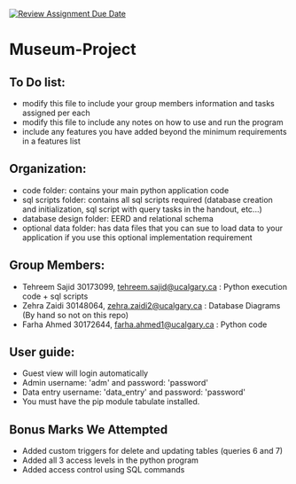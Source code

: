[![Review Assignment Due Date](https://classroom.github.com/assets/deadline-readme-button-24ddc0f5d75046c5622901739e7c5dd533143b0c8e959d652212380cedb1ea36.svg)](https://classroom.github.com/a/oWm-EAsM)
# Museum-Project
## To Do list:
- modify this file to include your group members information and tasks assigned per each
- modify this file to include any notes on how to use and run the program
- include any features you have added beyond the minimum requirements in a features list

## Organization:
- code folder: contains your main python application code
- sql scripts folder: contains all sql scripts required (database creation and initialization, sql script with query tasks in the handout, etc...)
- database design folder: EERD and relational schema
- optional data folder: has data files that you can sue to load data to your application if you use this optional implementation requirement

## Group Members:
- Tehreem Sajid 30173099, tehreem.sajid@ucalgary.ca : Python execution code + sql scripts
- Zehra Zaidi 30148064, zehra.zaidi2@ucalgary.ca : Database Diagrams (By hand so not on this repo) 
- Farha Ahmed 30172644, farha.ahmed1@ucalgary.ca : Python code

## User guide:
- Guest view will login automatically
- Admin username: 'adm' and password: 'password'
- Data entry username: 'data_entry' and password: 'password'
- You must have the pip module tabulate installed.
  
## Bonus Marks We Attempted
- Added custom triggers for delete and updating tables (queries 6 and 7)
- Added all 3 access levels in the python program
- Added access control using SQL commands
